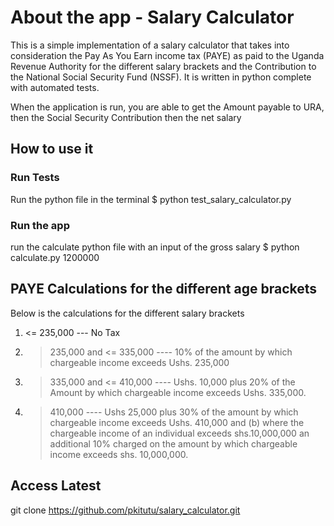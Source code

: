# About the app - Salary Calculator
This is a simple implementation of a salary calculator that takes into consideration the Pay As You Earn income tax (PAYE) as paid to the Uganda Revenue Authority for the different salary brackets and the Contribution to the National Social Security Fund (NSSF).
It is written in python complete with automated tests.

When the application is run, you are able to get the Amount payable to URA, then the Social Security Contribution then the net salary

## How to use it
### Run Tests
Run the python file in the terminal
$ python test_salary_calculator.py

### Run the app
run the calculate python file with an input of the gross salary
$ python calculate.py 1200000

## PAYE Calculations for the different age brackets
Below is the calculations for the different salary brackets

1. <= 235,000 --- No Tax
2. > 235,000 and <= 335,000  ---- 10% of the amount by which chargeable income exceeds Ushs. 235,000
3. > 335,000 and <= 410,000  ---- Ushs. 10,000 plus 20% of the Amount by which chargeable income exceeds Ushs. 335,000.
4. > 410,000 ---- Ushs 25,000 plus 30% of the amount by which chargeable income exceeds Ushs. 410,000 and (b) where the chargeable income of an individual exceeds shs.10,000,000 an additional 10% charged on the amount by which chargeable income exceeds shs. 10,000,000.

## Access Latest
git clone https://github.com/pkitutu/salary_calculator.git